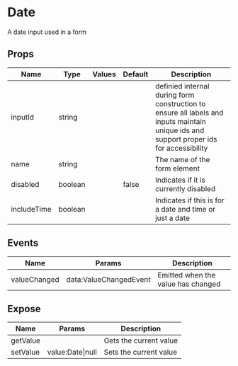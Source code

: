 # Date

A date input used in a form
## Props

| Name    | Type | Values | Default | Description |
| -------- | ------- | -------- | ------- | ------- |
| inputId | string ||  | definied internal during form construction to ensure all labels and inputs maintain unique ids and support proper ids for accessibility|
| name | string ||  | The name of the form element|
| disabled | boolean || false | Indicates if it is currently disabled|
| includeTime | boolean ||  | Indicates if this is for a date and time or just a date|
## Events

| Name    | Params | Description |
| ------- | ------- | ------- |
| valueChanged|data:ValueChangedEvent|Emitted when the value has changed|
## Expose

| Name    | Params | Description |
| ------- | ------- | ------- |
| getValue||Gets the current value|
| setValue|value:Date\|null|Sets the current value|
